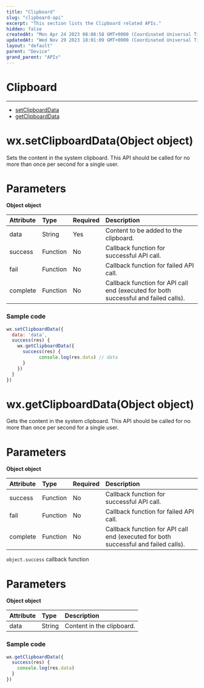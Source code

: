 ```yaml
---
title: "Clipboard"
slug: "clipboard-api"
excerpt: "This section lists the Clipboard related APIs."
hidden: false
createdAt: "Mon Apr 24 2023 08:08:58 GMT+0000 (Coordinated Universal Time)"
updatedAt: "Wed Nov 29 2023 18:01:09 GMT+0000 (Coordinated Universal Time)"
layout: "default"
parent: "Device"
grand_parent: "APIs"
---
```

# Clipboard 
*** 
- [setClipboardData](doc:clipboard-api#wxsetclipboarddataobject-object)
- [getClipboardData](doc:clipboard-api#wxgetclipboarddataobject-object)

# wx.setClipboardData(Object object)

Sets the content in the system clipboard. This API should be called for no more than once per second for a single user.

# Parameters

**Object object**

| Attribute | Type     | Required | Description                                                                         |
| :-------- | :------- | :------- | :---------------------------------------------------------------------------------- |
| data      | String   | Yes      | Content to be added to the clipboard.                                               |
| success   | Function | No       | Callback function for successful API call.                                          |
| fail      | Function | No       | Callback function for failed API call.                                              |
| complete  | Function | No       | Callback function for API call end (executed for both successful and failed calls). |

### Sample code

```javascript JavaScript
wx.setClipboardData({
  data: 'data',
  success(res) {
    wx.getClipboardData({
      success(res) {
     		console.log(res.data) // data
      }
    })
  }
})
```

# wx.getClipboardData(Object object)

Gets the content in the system clipboard. This API should be called for no more than once per second for a single user.

# Parameters

**Object object**

| Attribute | Type     | Required | Description                                                                         |
| :-------- | :------- | :------- | :---------------------------------------------------------------------------------- |
| success   | Function | No       | Callback function for successful API call.                                          |
| fail      | Function | No       | Callback function for failed API call.                                              |
| complete  | Function | No       | Callback function for API call end (executed for both successful and failed calls). |

`object.success` callback function

# Parameters

**Object object**

| Attribute | Type   | Description               |
| :-------- | :----- | :------------------------ |
| data      | String | Content in the clipboard. |

### Sample code

```javascript JavaScript
wx.getClipboardData({
  success(res) {
  	console.log(res.data)
  }
})
```
